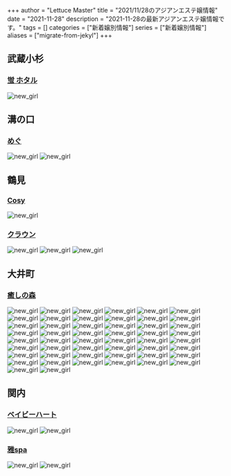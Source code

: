 +++
author = "Lettuce Master"
title = "2021/11/28のアジアンエステ嬢情報"
date = "2021-11-28"
description = "2021-11-28の最新アジアンエステ嬢情報です。"
tags = []
categories = ["新着嬢別情報"]
series = ["新着嬢別情報"]
aliases = ["migrate-from-jekyl"]
+++
## 武蔵小杉
### [蛍 ホタル](https://hotaru.ests.jp/)
![new_girl](https://hotaru.ests.jp/photos/202110/2021102903592018.jpeg)
## 溝の口
### [めぐ](http://ayiyu.work/)
![new_girl](http://ayiyu.work/img/yuki1.jpg)
![new_girl](http://ayiyu.work/staff/yuki.jpg)
## 鶴見
### [Cosy](https://serendipity.jpn.cm/)
![new_girl](https://serendipity.jpn.cm/photos/sites/14/2021/11/2021112802223688.jpg_300X450.jpg)
### [クラウン](http://www.crownman.tank.jp/)
![new_girl](http://www.crownman.tank.jp/public/20200922-152824-158.jpeg)
![new_girl](http://www.crownman.tank.jp/public/20211127-121903-148.jpeg)
![new_girl](http://www.crownman.tank.jp/public/20211127-122532-219.jpeg)
## 大井町
### [癒しの森](https://jasmine-mizonokuti.xyz/)
![new_girl](https://jasmine-mizonokuti.xyz/_module/js/parts/noscript.gif)
![new_girl](https://jasmine-mizonokuti.xyz/_src/55473660/wx00030303-181621%402x.png)
![new_girl](https://jasmine-mizonokuti.xyz/_src/55473662/sign.png)
![new_girl](https://jasmine-mizonokuti.xyz/_src/55473663/menu_01.jpg)
![new_girl](https://jasmine-mizonokuti.xyz/_src/55473665/menu_02.jpg)
![new_girl](https://jasmine-mizonokuti.xyz/_src/55473667/menu_03.jpg)
![new_girl](https://jasmine-mizonokuti.xyz/_src/55473669/menu_04.jpg)
![new_girl](https://jasmine-mizonokuti.xyz/_src/55473671/menu_05.jpg)
![new_girl](https://jasmine-mizonokuti.xyz/_src/55473673/menu_06.jpg)
![new_girl](https://jasmine-mizonokuti.xyz/_src/55473675/menu1_01.jpg)
![new_girl](https://jasmine-mizonokuti.xyz/_src/55473676/menu1_02.jpg)
![new_girl](https://jasmine-mizonokuti.xyz/_src/55473677/menu1_03.jpg)
![new_girl](https://jasmine-mizonokuti.xyz/_src/55473678/menu1_04.jpg)
![new_girl](https://jasmine-mizonokuti.xyz/_src/55473679/menu1_05.jpg)
![new_girl](https://jasmine-mizonokuti.xyz/_src/55473680/menu1_06.jpg)
![new_girl](https://jasmine-mizonokuti.xyz/_src/55473682/banner1.jpg)
![new_girl](https://jasmine-mizonokuti.xyz/_src/55473683/banner.jpg)
![new_girl](https://jasmine-mizonokuti.xyz/_src/55473685/wx00030303-181621%402x.png)
![new_girl](https://jasmine-mizonokuti.xyz/_src/55473686/wx00030303-181605%402x.png)
![new_girl](https://jasmine-mizonokuti.xyz/_src/55473687/wx00030303-181621%402x.png)
![new_girl](https://jasmine-mizonokuti.xyz/_src/55473689/wx00030303-181605%402x.png)
![new_girl](https://jasmine-mizonokuti.xyz/_src/55473691/wx00030303-181542%402x.png)
![new_girl](https://jasmine-mizonokuti.xyz/_src/55473693/wx00030303-181827%402x.jpg)
![new_girl](https://jasmine-mizonokuti.xyz/_src/55473696/mobile.jpg)
![new_girl](https://jasmine-mizonokuti.xyz/_src/55473698/recruit.jpg)
![new_girl](https://jasmine-mizonokuti.xyz/_src/55473709/system.jpg)
![new_girl](https://jasmine-mizonokuti.xyz/_src/55473711/room1.jpg)
![new_girl](https://jasmine-mizonokuti.xyz/_src/55473712/room2.jpg)
![new_girl](https://jasmine-mizonokuti.xyz/_src/55473713/room3.jpg)
![new_girl](https://jasmine-mizonokuti.xyz/_src/55473714/room4.jpg)
![new_girl](https://jasmine-mizonokuti.xyz/_src/55473715/room5.jpg)
![new_girl](https://jasmine-mizonokuti.xyz/_src/55473716/recruit_line.jpg)
![new_girl](https://jasmine-mizonokuti.xyz/_src/55473718/room_line.jpg)
![new_girl](https://jasmine-mizonokuti.xyz/_src/55473720/access_line.jpg)
![new_girl](https://jasmine-mizonokuti.xyz/_src/55473722/wx00030303-181621%402x.png)
![new_girl](https://jasmine-mizonokuti.xyz/_src/55473724/staff_line.jpg)
![new_girl](https://jasmine-mizonokuti.xyz/_src/55473726/line.png)
![new_girl](https://jasmine-mizonokuti.xyz/_src/55473728/wx00030303-181605%402x.png)
![new_girl](https://jasmine-mizonokuti.xyz/_src/55473729/wx00030303-181605%402x.png)
![new_girl](https://jasmine-mizonokuti.xyz/_src/55473731/line.png)
![new_girl](https://jasmine-mizonokuti.xyz/_src/55473821/wx00030303-181542%402x.png)
![new_girl](https://jasmine-mizonokuti.xyz/_src/55473823/wx00030303-181827%402x.jpg)
![new_girl](https://jasmine-mizonokuti.xyz/_src/55473862/wx00030303-181542%402x.png)
![new_girl](https://jasmine-mizonokuti.xyz/_src/55473864/wx00030303-181542%402x.png)
![new_girl](https://jasmine-mizonokuti.xyz/_src/55473865/line.png)
![new_girl](https://jasmine-mizonokuti.xyz/_src/55473871/wx00030303-181827%402x.jpg)
![new_girl](https://jasmine-mizonokuti.xyz/_src/55473872/wx00030303-181827%402x.jpg)
![new_girl](https://jasmine-mizonokuti.xyz/_src/55473874/line.png)
![new_girl](https://jasmine-mizonokuti.xyz/_src/55476031/link.jpg)
![new_girl](https://jasmine-mizonokuti.xyz/_src/61637148/cam.jpg)
## 関内
### [ベイビーハート](http://babyheart.info/)
![new_girl](http://babyheart.info/staffPhoto/b20211127185338.jpg)
![new_girl](http://babyheart.info/staffPhoto/s20211127185338.jpg)
### [雅spa](https://babyheart.info/)
![new_girl](https://babyheart.info/staffPhoto/b20211127185338.jpg)
![new_girl](https://babyheart.info/staffPhoto/s20211127185338.jpg)
